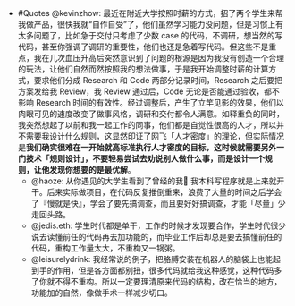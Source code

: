 - #Quotes @kevinzhow: 最近在附近大学按照时薪的方式，招了两个学生来帮我做产品，很快我就“自作自受”了，他们虽然学习能力没问题，但是习惯上有太多问题了，比如急于交付只考虑了少数 case 的代码，不调研，想当然的写代码，甚至你强调了调研的重要性，他们也还是急着写代码。但这些不是重点，我在几次血压升高后突然意识到了问题的根源是因为我没有创造一个合理的玩法，让他们自然而然按照我的想法做事，于是我开始调整时薪的计算方式，要求他们分成 Research 和 Code 两部分记录时间，Research 之后要把方案发给我 Review，我 Review 通过后，Code 无论是否能通过验收，都不影响 Research 时间的有效性。经过调整后，产生了立竿见影的效果，他们以肉眼可见的速度改变了做事风格，调研和交付都令人满意。如释重负的同时，我突然想起了以前和我一起工作的同事，他们都是自觉性很高的人才，所以并不需要我设计什么规则，这显然印证了网飞「人才密度」的理论，但实际情况是**我们确实很难在一开始就高标准执行人才密度的目标，这时候就需要另外一门技术「规则设计」，不要轻易尝试去劝说别人做什么事，而是设计一个规则，让他发现你想要的是最优解**。
	- @haoze: 从你遇见的大学生看到了曾经的我🤣
	  我本科写程序就是上来就开干。后来实际做项目，在代码反复推倒重来，浪费了大量的时间之后学会了『慢就是快』，学会了要先搞调查，而且要好好搞调查，才能「尽量」少走回头路。
	- @jedis.eth: 学生时代都是单干，工作的时候才发现要合作，学生时代很少说去读懂前任的代码再去加功能的，而毕业工作后却总是要去搞懂前任的代码，重构工作量太大，不重构又一锅粥。
	- @leisurelydrink: 我经常说的例子，把胳膊安装在机器人的脑袋上也能起到手的作用，但是各方面都别扭，很多代码就给我这种感觉，这种代码多了你就不得不重构。所以一定要理清原来代码的结构，改在恰当的地方，功能加的自然，像做手术一样减少切口。